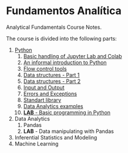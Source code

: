 # Fundamentos Analítica

Analytical Fundamentals Course Notes.

The course is divided into the following parts:

1. [Python](Python/)
   1. [Basic handling of Jupyter Lab and Colab](Python/E1%20-%20Jupyter%20y%20Colab.md)
   2. [An informal introduction to Python](Python/E2%20-%20Python%20Introduction.md)
   3. [Flow control tools](Python/E3%20-%20Flow%20control.md)
   4. [Data structures - Part 1](Python/E4%20-%20Data%20structures%20P1.md)
   5. [Data structures - Part 2](Python/E5%20-%20Data%20structures%20P2.md)
   6. [Input and Output](Python/E6%20-%20Input%20and%20Output)
   7. [Errors and Exceptions](Python/E7%20-%20Errors%20and%20Exceptions.md)
   8. [Standart library](Python/E8%20-%20Standart%20Library.md)
   9. [Data Analytics examples](Python/E9.ipynb)
   10. [**LAB** - Basic programming in Python](https://github.com/classroom-fundamentos-de-analitica/lab---python-basico-sebasnop/tree/b1df29794176a7fb82f67666e3a97c7b13c3127c)
2. Data Analytics
   1. Pandas
   2. **LAB** - Data manipulating with Pandas
3. Inferential Statistics and Modeling
4. Machine Learning
